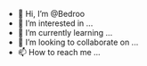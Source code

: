 - 👋 Hi, I’m @Bedroo
- 👀 I’m interested in ...
- 🌱 I’m currently learning ...
- 💞️ I’m looking to collaborate on ...
- 📫 How to reach me ...

<!---
Bedroo/Bedroo is a ✨ special ✨ repository because its `README.md` (this file) appears on your GitHub profile.
You can click the Preview link to take a look at your changes.
--->

